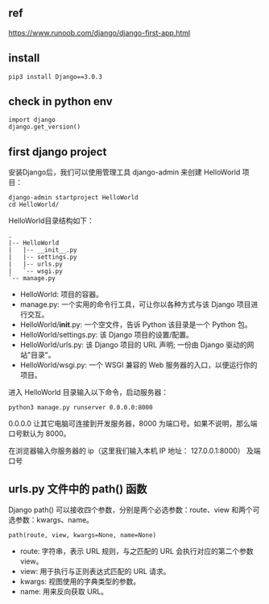 ## ref
https://www.runoob.com/django/django-first-app.html

## install
```
pip3 install Django==3.0.3
```

## check in python env
```
import django
django.get_version()
```

## first django project
安装Django后，我们可以使用管理工具 django-admin 来创建 HelloWorld 项目：
```
django-admin startproject HelloWorld
cd HelloWorld/
```

HelloWorld目录结构如下：
```
.
|-- HelloWorld
|   |-- __init__.py
|   |-- settings.py
|   |-- urls.py
|   `-- wsgi.py
`-- manage.py
```

- HelloWorld: 项目的容器。
- manage.py: 一个实用的命令行工具，可让你以各种方式与该 Django 项目进行交互。
- HelloWorld/__init__.py: 一个空文件，告诉 Python 该目录是一个 Python 包。
- HelloWorld/settings.py: 该 Django 项目的设置/配置。
- HelloWorld/urls.py: 该 Django 项目的 URL 声明; 一份由 Django 驱动的网站"目录"。
- HelloWorld/wsgi.py: 一个 WSGI 兼容的 Web 服务器的入口，以便运行你的项目。


进入 HelloWorld 目录输入以下命令，启动服务器：
```
python3 manage.py runserver 0.0.0.0:8000
```
0.0.0.0 让其它电脑可连接到开发服务器，8000 为端口号。如果不说明，那么端口号默认为 8000。

在浏览器输入你服务器的 ip（这里我们输入本机 IP 地址： 127.0.0.1:8000） 及端口号


## urls.py 文件中的 path() 函数
Django path() 可以接收四个参数，分别是两个必选参数：route、view 和两个可选参数：kwargs、name。
```
path(route, view, kwargs=None, name=None)
```
- route: 字符串，表示 URL 规则，与之匹配的 URL 会执行对应的第二个参数 view。
- view: 用于执行与正则表达式匹配的 URL 请求。
- kwargs: 视图使用的字典类型的参数。
- name: 用来反向获取 URL。